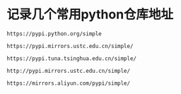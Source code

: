 # 记录几个常用python仓库地址



```shell
https://pypi.python.org/simple

https://pypi.mirrors.ustc.edu.cn/simple/

https://pypi.tuna.tsinghua.edu.cn/simple/

http://pypi.mirrors.ustc.edu.cn/simple/

https://mirrors.aliyun.com/pypi/simple/
```

